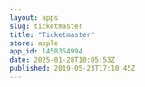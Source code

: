 ```yaml
---
layout: apps
slug: ticketmaster
title: "Ticketmaster"
store: apple
app_id: 1458364994
date: 2025-01-28T10:05:53Z
published: 2019-05-23T17:10:45Z
---
```


